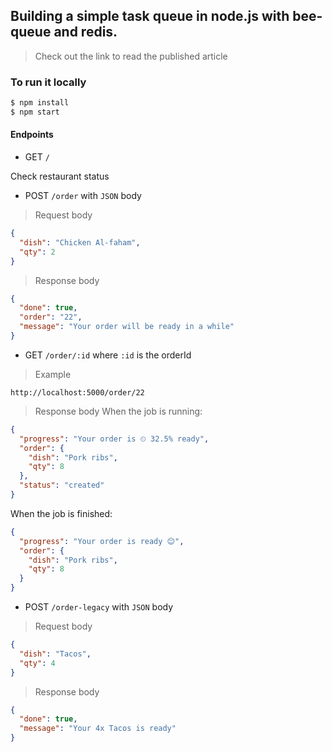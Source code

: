 ## Building a simple task queue in node.js with bee-queue and redis.
>Check out the link to read the published article

### To run it locally

```sh
$ npm install
$ npm start
```
#### Endpoints
+ GET `/`

Check restaurant status

+ POST `/order` with `JSON` body

> Request body
```json
{
  "dish": "Chicken Al-faham",
  "qty": 2
}
```

> Response body
```json
{
  "done": true,
  "order": "22",
  "message": "Your order will be ready in a while"
}
```

+ GET `/order/:id` where `:id` is the orderId

> Example

`http://localhost:5000/order/22`

> Response body
When the job is running:
```json
{
  "progress": "Your order is ⏲ 32.5% ready",
  "order": {
    "dish": "Pork ribs",
    "qty": 8
  },
  "status": "created"
}
```
When the job is finished:
```json
{
  "progress": "Your order is ready 😊",
  "order": {
    "dish": "Pork ribs",
    "qty": 8
  }
}
```

+ POST `/order-legacy` with `JSON` body

> Request body
```json
{
  "dish": "Tacos",
  "qty": 4
}
```

> Response body
```json
{
  "done": true,
  "message": "Your 4x Tacos is ready"
}
```
